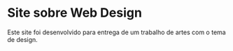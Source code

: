 # Site sobre Web Design 

Este site foi desenvolvido para entrega de um trabalho de artes com o tema de design.
